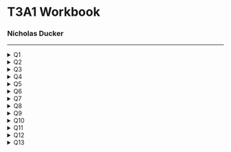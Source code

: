 # T3A1 Workbook
### Nicholas Ducker

***


<details>
<summary>Q1</summary>
<br>

  #### Provide an overview and description of a standard source control process for a large project

  Managing a the code of a large scale project is in itself quite a challenging task. Having multiple developers work simultaneously on a code base will inevitably lead to bugs unless each developer explicitly knows what the other developers are doing and how they're doing it. 

  This is where source control steps in. The goal is twofold. Source/version control systems are geared to maintain the integrity of the "Trunk" copy of the project, whilst allowing developers to easily make controlled, reversible, logged changes to the trunk through a variety of different ways.

  For this question, I will describe the Gitflow workflow, which uses Git as its source control system and the Gitflow "wrapper" around the regular Git CLI.
  
  The Gitflow workflow is a great fit for a large project with many developers, as it adds another layer of structure around the "Feature Branching" workflow. In a common feature branching workflow, developers will generally "branch" a copy of the trunk repo onto their machine and work on a new feature. When the new feature is implemented and tested on this branch, the developer then merges is back into the trunk and resolves any conflicts.


  Gitflow breaks these branches up into 5 different types:

  *  Trunk: The stable, released version of the software. There is only one Trunk. Only Hotfix and Develop branches can be branched off this.
  *  Develop: A copy of the Trunk branch. This branch is used to create and integrate Feature branches.
  *  Hotfix: This is the only kind of branch that can be branched off the master more than once. It serves to fix bugs in the current release of the Trunk branch. Any changes here are also pushed into the develop branch.
  *  Feature: The feature branch is branched directly off the Develop branch and is used to add new features to the Develop branch.
  *  Release: The release branch is branched off the Develop branch. Any bug fixes needed are done on this branch before its pushed to the Trunk for release. Any changes here are also merged into the Develop branch.

To further explain this workflow, I've included an diagram below.

![Gitflow workflow diagram](imgs/20180412-git-flow.png)

In the above diagram, we have a stable v1.0 release of the Trunk (or Master) branch. 

A develop branch is created as a direct copy of the current release of the Trunk branch.

Just below the Trunk a Hotfix branch has been created to fix a bug in the existing production software. When this is completed, it is merged back into the Trunk and the production software is re-released and updated at v1.1. This Hotfix is also merged into the Develop branch and should also be merged into any existing feature branches (this is not illustrated on the diagram). Hotfix branches that are completed are deleted.

A Feature branch has also been created off of the Develop branch and is being worked on. When this is complete and has been tested, it is integrated back into the Develop branch. At this stage, the Develop branch is ready for a release, so a Release branch is created. Feature branches that have been completed are deleted.

The Release branch is independently tested for bugs. Any bug fixes on this branch are merged with the Develop and Feature branches. Once the Release is ready, it is merged into the Trunk branch as the next release, in this case v1.2. It is also finally merged back into the Develop branch and deleted. 

Using this approach to software development. A large project can have multiple teams working independently on many parts of the code base with less risk of conflicts emerging or the code base becoming unstable. 

  <details>
  <summary>Resources</summary>
  <br>

    * https://www.atlassian.com/git/tutorials/comparing-workflows
    * https://www.atlassian.com/git/tutorials/comparing-workflows/gitflow-workflow
    * https://www.youtube.com/watch?reload=9&v=1SXpE08hvGs
    * https://www.campingcoder.com/2018/04/how-to-use-git-flow/
    
  </details>
   
</details>



<details>
<summary>Q2</summary>
<br>

  #### What are the most important aspects of quality software?

  Reliability: Software should reliably give consistently correct output under any condition. Errors that occur in the software have been planned for and are handled. Users should not wonder whether the program is functioning correctly.

  Maintainability: Software should be created and updated in a way that it is easy to maintain. The code base should be written in such a way that it is relatively easy to add new features or tweak existing ones. The maintenance and modification of the program should be thought of in advance and no two elements should be so tightly tied together than one exclusively relies on the other. Points for future new features should be considered from the outset. 

  Usability: The core functionality of the software should be obvious and easy to use. Common use cases should be catered for and made intuitive for users. The software shouldn't need a lot of configuration or intricate setup from the user. Navigation should be obvious and simple. A common design theme should be used throughout the software. 

  Testability: The core functionality of the software should be testable and the results verifiable. The production software will have its own automated testing suite. The tests for the software should be simple, easy to understand and specific. All business use cases should be tested for thoroughly before release. 

  Portability: The software should be flexible in its operating environment. It shouldn't be dependant on a specific operating system or the environment in which it is deployed. The software should be useful across other projects. It shouldn't require lengthy installation processes.

  Efficiency: The software should use the least amount of resources possible to give the desired outputs. This includes CPU usage, the actual power drawn to run the software, external calls to API's and internal calls to a database. It should also be memory efficient and use as little space as possible.

  Security: The software should handle and maintain the integrity of sensitive data in a way that takes into account the sensitivity of that data. The software should manage degrees of accessibility to this information. The software should be able to trace accountability of data access and submission. The software should also track events in relating to security.

  <details>
  <summary>Resources</summary>
  <br>

    *  https://www.silasreinagel.com/blog/2016/11/15/the-seven-aspects-of-software-quality/
    *  http://www.chappellassoc.com/writing/white_papers/The_Three_Aspects_of_Software_Quality_v1.0-Chappell.pdf
    *  https://www.softwaretestinghelp.com/what-are-the-quality-attributes/
    *  https://iso25000.com/index.php/en/iso-25000-standards/iso-25010?limit=3&limitstart=0
    
  </details>
   
</details>



<details>
<summary>Q3</summary>
<br>

  #### Outline a standard high level structure for a MERN stack application and explain the components

  The MERN stack is a term used to describe four different Javascript frameworks. These frameworks in order are Mongo, Express, React and Node. Developers can pull these four frameworks together to look after different "layers" of a web application, giving each layer a fully fledged framework to work off of. This gives developers quite a substantial level of flexibility in how they choose to design their application, and how much data and logic is handled by each technology, and therefore, each layer. 

  ![Mern stack diagram](imgs/mern.png)

  Mongo: MongoDB is a NoSQL database that stores what Mongo call "Documents", which have a similar format to JSON files. The power of Mongo lies in that it gives developers a lot of flexibility in how they choose to store data akin to what they would find in a JSON file. Mongo interacts with the Express backend framework and acts as the database for the entire application. Express can make calls to MongoDB in order to extract and store needed data.

  Express: Express is a web server framework that is based in Node, which is also another backend framework. It is essentially a framework within a framework. Express allows developers to create flexible, un-opinionated web servers that can flexibly interact with many different technologies. Express is essentially plumbed to provide React with the correct data through routing and calls the the MongoDB database. 

  React: React is a front end framework that allows easy "rendering" of HTML based on a framework handled "state". The implementation of this technology makes it easy to create and maintain a "state", that can be passed from Express via its routing and calls to MongoDB. React also allows for easy creation of dynamic webpages, cutting down the amount of calls that need to be made to the Express server. 

  Node: Node is a server side, lightweight JS environment that allows code to be executed outside of the browser. Express is built and executed within Node, so essentially a web server that is running Node.js is also then running Express through Node. 

  <details>
  <summary>Resources</summary>
  <br>

  * https://www.mongodb.com/mern-stack

    
    
  </details>
   
</details>



<details>
<summary>Q4</summary>
<br>

  #### A team is about to engage in a project, developing a website for a small business. What knowledge and skills would they need in order to develop the project?

  Agile: Using the Agile approach to developing a project, a team can quickly and effectively tackle each stage in of the project in planning phases and sprints, rather than using older, waterfall style methodologies. This allows the team to also effectively communicate throughout the project.

  Planning: A good understanding of a planning approach to use at the start of the project, as well as during the project is integral to developing a project. Using some kind of structure to conceptualise then plan the broad strokes of the project, such as user stories, can help get the idea started. Translating this into an actionable Trello board can help keep the team on task and up to date with the progress of the project as a whole. This also keeps the workload "manageable" as it splits the work into more managable chunks. 

  Communication: Creating a framework around communication between developers and/or teams of developers is integral. This is somewhat addressed by using a methodology like agile to develop. However, conceptually agreeing with that approach to communication is important. Teams should be able to look at communication as a part of their development process and make critical decisions about their approach. 

  Front end: Skills in developing an intuitive and lightweight front end is intrinsic to creating an effective business website. This requires skills in UI and UX design and being able to bring these two visions together to create an excellent front end. The front end should also interact with the back end in an efficient way, passing data only when needed and eager loading what is likely to be used.

  Back end: Developing a effective and relatively lightweight back end is beneficial to all applications. Being intentional around the usage of Express, as it is such an un-opinionated framework. While the flexibility here is a blessing, it is also a curse. Teams can design a functional back end early on in the project, but without proper planning can find themselves consistently finding "workarounds" for new features (or even planned features). Being able to have a long term vision and putting in the foundations for this vision from the outset should be a focus.

  Testing: Thinking about testing from the beginning of the project will allow the team to create a more fleshed out road map for development of the project. Not only that, but they can also test each feature as they go, allowing refinement and tweaking of parts of the project according to shifting needs and vision, without compromising the entire project. Skills in Test Driven Development help create a more robust, functional application from the outset, rather than trying to catch all the bugs towards the end of the project. 

  Deployment: Deployment vision is important to a development of an application. This includes thinking about how much use the application will get, how data intensive it is, what the budget is and designing to this. It also includes thinking about how the application can be scaled, in both directions, in the future. Is the application elastic enough that it can be added to or taken from easily, or does this require a full redesign?

  <details>
  <summary>Resources</summary>
  <br>

    
    
  </details>
   
</details>



<details>
<summary>Q5</summary>
<br>

  #### With reference to one of your own projects, discuss what knowledge or skills were required to complete your project, and to overcome challenges

  Caculocation was a project done for one of the Coder Academy hack-a-thon challenges. It was completed with the help of one other colleague. We only had a three day period in order to take this project from planning to completion, which changed the way we approached the project.

  Planning: As we were operating on such a restricted timeline, we used our knowledge of Trello and splitting projects up into managable chunks from the outset. This looked like drafting our ideas on paper and then essentially breaking them up on Trello as best we could. As the project progressed, we would essentially check in with each other and Trello in order to get a good mental idea of what we needed to be doing each part of each day. 

  Workload management: We used a mixture of Trello and communication to decide the workloads we were both going to take on. For Caculocation, we needed to plumb in a front end mapping API that would interact with the data that Express would pull from Mongo. While this ultimate took less lines of code than the express server itself, we decided that one person would do the "known" coding of creating an Express back end, while the other would try to work out how the mapping API worked and how to the format of the data should look like coming from the back end. This was done in accessory to creating an intuitive, light weight front end.

  API considerations: As a team we had to decide which API we were going to use for mapping, which meant sifting through and somewhat testing API's we thought would work well with our application. Being able to decipher API's and figure out relatively quickly whether we thought they would be good for our purposes was something that drew on all of the skills we had learnt up to that point. I found it actually quite engaging to try and decipher an API in a short amount of time! Taking this to the next level and synthesizing the docs data into a working API on our application was the next level to this process and was equally engaging. 

  UX design: Having a good handle on how the application flowed and its ease of use was also another part of the project that required some forethought and planning. We actually got a bit caught out by this at the end somewhat, as the focus early in the project was simply to make it functional, an MVP. However, I tried to put some though into the UX flow while I was designing the front end from the outset. As the project matured and we got into the final stages, we focused in on the UX to try and deliver a simple, yet polished, application. 

  <details>
  <summary>Resources</summary>
  <br>

    
    
  </details>
   
</details>



<details>
<summary>Q6</summary>
<br>

  #### With reference to one of your own projects, evaluate how effective your knowledge and skills were for this project, and suggest changes or improvements for future projects of a similar nature

  This is written in regards to Caculocation, which is described in the previous question also. 

  More time for UX/UI: Being more intentional about the UI/UX we were going for would have given us a better idea of time we needed to spend on the project, as well as what kind of application we were aiming for. I think we focused in on the MVP features a little too much and forgot to also think about the MVP UI/UX. For a web based application, I think the UI/UX for the core features should be a part of the MVP, as no one will want to interact with even the most functional and effective application if UI and UX has not been taken into consideration. 

  Better planning around time frames: I think this comes with experience, but being able to predict time frames for certain steps/stages of the project is something to work on. With a better sense of what kind of work is needed for certain stage, you're able to know what you'll be able to achieve in a certain time frame. It also gives more structure around communication and checking in at certain times. With this project, I think we aimed somewhat low, as there were some unknowns in the picture, but certainly learnt a lot around this. 

  Research before planning phase: This ties into the above point. Doing research with API's, experimenting with building Express Servers from scratch and thinking about MongoDB schemas before the actual project, or as part of the research before the planning of the project can save time and energy. Essentially this time and energy is being put in anyway, just earlier, but it allows us to get a better understanding of a technology/API from a zoomed out perspective, before we hone in and decide this is what we're going to use in this particular way.

  More thought around how to couple a back and front end: A roadblock to this project was not understanding exactly how the mapping API functioned when we started the project, which ties back to the above point also. Looking back, I now know that most mapping API's require a lat/long in order to map a point and can return lat/longs from the actual map. Even this small bit of knowledge would have changed the way I initially approached planning how to connect back and front end. Being quite intentional about this in the future allows early planning and implementation around the predicted model. It also would allow for easier testing from the outset. In fact, testing probably would force this process a bit more, as you would have to think about what is moving between the front and the back end before writing any code whatsoever. 

  <details>
  <summary>Resources</summary>
  <br>

    
    
  </details>
   
</details>



<details>
<summary>Q7</summary>
<br>

  #### Explain control flow, using an example from the JavaScript programming language

  <details>
  <summary>Resources</summary>
  <br>
  https://developer.mozilla.org/en-US/docs/Glossary/Control_flow
    
    
  </details>
   
</details>



<details>
<summary>Q8</summary>
<br>

  #### Explain type coercion, using examples from the JavaScript programming language

  <details>
  <summary>Resources</summary>
  <br>
  https://developer.mozilla.org/en-US/docs/Glossary/Type_coercion
    
    
  </details>
   
</details>



<details>
<summary>Q9</summary>
<br>

  #### Explain data types, using examples from the JavaScript programming language

  <details>
  <summary>Resources</summary>
  <br>
  https://developer.mozilla.org/en-US/docs/Web/JavaScript/Data_structures
    
    
  </details>
   
</details>



<details>
<summary>Q10</summary>
<br>

  #### Explain how arrays can be manipulated in JavaScript, using examples from the JavaScript programming language

  <details>
  <summary>Resources</summary>
  <br>
  https://developer.mozilla.org/en-US/docs/Glossary/array
    
    
  </details>
   
</details>



<details>
<summary>Q11</summary>
<br>

  #### Explain how objects can be manipulated in JavaScript, using examples from the JavaScript programming language

  <details>
  <summary>Resources</summary>
  <br>
  https://developer.mozilla.org/en-US/docs/Web/JavaScript/Reference/Global_Objects/Object
    
    
  </details>
   
</details>



<details>
<summary>Q12</summary>
<br>

  #### Explain how JSON can be manipulated in JavaScript, using examples from the JavaScript programming language

  <details>
  <summary>Resources</summary>
  <br>
  https://developer.mozilla.org/en-US/docs/Web/JavaScript/Reference/Global_Objects/JSON
    
    
  </details>
   
</details>



<details>
<summary>Q13</summary>
<br>

  #### For the code snippet provided below, write comments for each line of code to explain its functionality. In your comments you must demonstrates your ability to recognise and identify functions, ranges and classes

  ```
  class Car {
    constructor(brand) {
        this.carname = brand;
      }
      present() {
        return 'I have a ' + this.carname;
      }
    }

    class Model extends Car {
      constructor(brand, mod) {
        super(brand);
      this.model = mod;
    }
      show() {
        return this.present() + ', it was made in ' + this.model;
      }
    }

    let makes = ["Ford", "Holden", "Toyota"]
    let models = Array.from(new Array(40), (x,i) => i + 1980)

    function randomIntFromInterval(min,max) { // min and max included
      return Math.floor(Math.random()*(max-min+1)+min);
    }

    for (model of models) {

    make = makes[randomIntFromInterval(0,makes.length-1)]
    model = models[randomIntFromInterval(0,makes.length-1)]
       
    mycar = new Model(make, model);
    console.log(mycar.show())
  }



  ```

  <details>
  <summary>Resources</summary>
  <br>

    
    
  </details>
   
</details>
